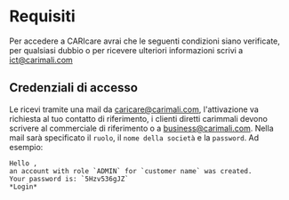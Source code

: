 # Requisiti

Per accedere a CARIcare avrai che le seguenti condizioni siano verificate, per qualsiasi dubbio o per ricevere ulteriori informazioni scrivi a ict@carimali.com

## Credenziali di accesso

Le ricevi tramite una mail da caricare@carimali.com, l'attivazione va richiesta al tuo contatto di riferimento, i clienti diretti carimmali devono scrivere al commerciale di riferimento o a business@carimali.com.
Nella mail sarà specificato il `ruolo`, il `nome della società` e la `password`.
Ad esempio:

```
Hello ,
an account with role `ADMIN` for `customer name` was created.
Your password is: `5Hzv536gJZ`
*Login*
```
